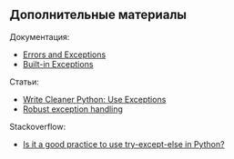 ## Дополнительные материалы

Документация:

* [Errors and Exceptions](https://docs.python.org/3.6/tutorial/errors.html)
* [Built-in Exceptions](https://docs.python.org/3.6/library/exceptions.html)

Статьи:

* [Write Cleaner Python: Use Exceptions](https://jeffknupp.com/blog/2013/02/06/write-cleaner-python-use-exceptions/)
* [Robust exception handling](http://eli.thegreenplace.net/2008/08/21/robust-exception-handling/)

Stackoverflow:

* [Is it a good practice to use try-except-else in Python?](https://stackoverflow.com/questions/16138232/is-it-a-good-practice-to-use-try-except-else-in-python)

